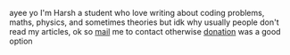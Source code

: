 ayee yo I'm Harsh a student who love writing about coding problems, maths, physics, and sometimes theories but idk why usually people don't read my articles, ok so [mail](mailto:hello.harshkd@gmail.com) me to contact otherwise [donation](https://www.buymeacoffee.com/harshk) was a good option
